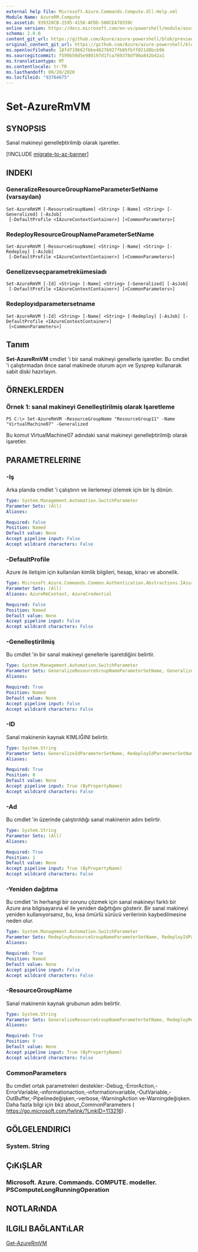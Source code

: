 ```yaml
---
external help file: Microsoft.Azure.Commands.Compute.dll-Help.xml
Module Name: AzureRM.Compute
ms.assetid: 939320CB-2595-4150-AFDD-500CEA78559C
online version: https://docs.microsoft.com/en-us/powershell/module/azurerm.compute/set-azurermvm
schema: 2.0.0
content_git_url: https://github.com/Azure/azure-powershell/blob/preview/src/ResourceManager/Compute/Commands.Compute/help/Set-AzureRmVM.md
original_content_git_url: https://github.com/Azure/azure-powershell/blob/preview/src/ResourceManager/Compute/Commands.Compute/help/Set-AzureRmVM.md
ms.openlocfilehash: 18fd719662fbbe46276927fb05fbff021d8bcb96
ms.sourcegitcommit: f599b50d5e980197d1fca769378df90a842b42a1
ms.translationtype: MT
ms.contentlocale: tr-TR
ms.lasthandoff: 08/20/2020
ms.locfileid: "93764675"
---
```

# Set-AzureRmVM

## SYNOPSIS
Sanal makineyi genelleþtirilmiþ olarak işaretler.

[!INCLUDE [migrate-to-az-banner](../../includes/migrate-to-az-banner.md)]

## INDEKI

### GeneralizeResourceGroupNameParameterSetName (varsayılan)
```
Set-AzureRmVM [-ResourceGroupName] <String> [-Name] <String> [-Generalized] [-AsJob]
 [-DefaultProfile <IAzureContextContainer>] [<CommonParameters>]
```

### RedeployResourceGroupNameParameterSetName
```
Set-AzureRmVM [-ResourceGroupName] <String> [-Name] <String> [-Redeploy] [-AsJob]
 [-DefaultProfile <IAzureContextContainer>] [<CommonParameters>]
```

### Genelizevseçparametrekümesiadı
```
Set-AzureRmVM [-Id] <String> [-Name] <String> [-Generalized] [-AsJob]
 [-DefaultProfile <IAzureContextContainer>] [<CommonParameters>]
```

### Redeployıdparametersetname
```
Set-AzureRmVM [-Id] <String> [-Name] <String> [-Redeploy] [-AsJob] [-DefaultProfile <IAzureContextContainer>]
 [<CommonParameters>]
```

## Tanım
**Set-AzureRmVM** cmdlet 'i bir sanal makineyi genellerle işaretler.
Bu cmdlet 'i çalıştırmadan önce sanal makinede oturum açın ve Sysprep kullanarak sabit diski hazırlayın.

## ÖRNEKLERDEN

### Örnek 1: sanal makineyi Genelleştirilmiş olarak Işaretleme
```
PS C:\> Set-AzureRmVM -ResourceGroupName "ResourceGroup11" -Name "VirtualMachine07" -Generalized
```

Bu komut VirtualMachine07 adındaki sanal makineyi genelleþtirilmiþ olarak işaretler.

## PARAMETRELERINE

### -Iş
Arka planda cmdlet 'i çalıştırın ve ilerlemeyi izlemek için bir Iş dönün.

```yaml
Type: System.Management.Automation.SwitchParameter
Parameter Sets: (All)
Aliases:

Required: False
Position: Named
Default value: None
Accept pipeline input: False
Accept wildcard characters: False
```

### -DefaultProfile
Azure ile iletişim için kullanılan kimlik bilgileri, hesap, kiracı ve abonelik.

```yaml
Type: Microsoft.Azure.Commands.Common.Authentication.Abstractions.IAzureContextContainer
Parameter Sets: (All)
Aliases: AzureRmContext, AzureCredential

Required: False
Position: Named
Default value: None
Accept pipeline input: False
Accept wildcard characters: False
```

### -Genelleştirilmiş
Bu cmdlet 'in bir sanal makineyi genellerle işaretdiğini belirtir.

```yaml
Type: System.Management.Automation.SwitchParameter
Parameter Sets: GeneralizeResourceGroupNameParameterSetName, GeneralizeIdParameterSetName
Aliases:

Required: True
Position: Named
Default value: None
Accept pipeline input: False
Accept wildcard characters: False
```

### -ID
Sanal makinenin kaynak KIMLIĞINI belirtir.

```yaml
Type: System.String
Parameter Sets: GeneralizeIdParameterSetName, RedeployIdParameterSetName
Aliases:

Required: True
Position: 0
Default value: None
Accept pipeline input: True (ByPropertyName)
Accept wildcard characters: False
```

### -Ad
Bu cmdlet 'in üzerinde çalıştırıldığı sanal makinenin adını belirtir.

```yaml
Type: System.String
Parameter Sets: (All)
Aliases:

Required: True
Position: 1
Default value: None
Accept pipeline input: True (ByPropertyName)
Accept wildcard characters: False
```

### -Yeniden dağıtma
Bu cmdlet 'in herhangi bir sorunu çözmek için sanal makineyi farklı bir Azure ana bilgisayarına el ile yeniden dağıttığını gösterir.
Bir sanal makineyi yeniden kullanıyorsanız, bu, kısa ömürlü sürücü verilerinin kaybedilmesine neden olur.

```yaml
Type: System.Management.Automation.SwitchParameter
Parameter Sets: RedeployResourceGroupNameParameterSetName, RedeployIdParameterSetName
Aliases:

Required: True
Position: Named
Default value: None
Accept pipeline input: False
Accept wildcard characters: False
```

### -ResourceGroupName
Sanal makinenin kaynak grubunun adını belirtir.

```yaml
Type: System.String
Parameter Sets: GeneralizeResourceGroupNameParameterSetName, RedeployResourceGroupNameParameterSetName
Aliases:

Required: True
Position: 0
Default value: None
Accept pipeline input: True (ByPropertyName)
Accept wildcard characters: False
```

### CommonParameters
Bu cmdlet ortak parametreleri destekler:-Debug,-ErrorAction,-ErrorVariable,-ınformationaction,-ınformationvariable,-OutVariable,-OutBuffer,-Pipelinedeğişken,-verbose,-WarningAction ve-Warningdeğişken. Daha fazla bilgi için bkz about_CommonParameters ( https://go.microsoft.com/fwlink/?LinkID=113216) .

## GÖLGELENDIRICI

### System. String

## ÇıKıŞLAR

### Microsoft. Azure. Commands. COMPUTE. modeller. PSComputeLongRunningOperation

## NOTLARıNDA

## ILGILI BAĞLANTıLAR

[Get-AzureRmVM](./Get-AzureRmVM.md)


